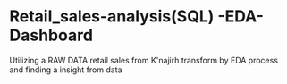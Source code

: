 # Retail_sales-analysis(SQL) -EDA-Dashboard
Utilizing a RAW DATA retail sales from K'najirh transform by EDA process and finding a insight from data 
